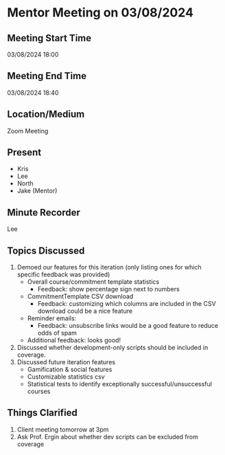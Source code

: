 # Mentor Meeting on 03/08/2024
## Meeting Start Time
03/08/2024 18:00

## Meeting End Time
03/08/2024 18:40

## Location/Medium
Zoom Meeting

## Present
- Kris
- Lee
- North
- Jake (Mentor)

## Minute Recorder
Lee

## Topics Discussed
1. Demoed our features for this iteration (only listing ones for which specific feedback was provided)
    - Overall course/commitment template statistics
        - Feedback: show percentage sign next to numbers
    - CommitmentTemplate CSV download
        - Feedback: customizing which columns are included in the CSV download could be a nice feature
    - Reminder emails:
        - Feedback: unsubscribe links would be a good feature to reduce odds of spam
    - Additional feedback: looks good!
2. Discussed whether development-only scripts should be included in coverage.
3. Discussed future iteration features
    - Gamification & social features
    - Customizable statistics csv
    - Statistical tests to identify exceptionally successful/unsuccessful courses

## Things Clarified

1. Client meeting tomorrow at 3pm
2. Ask Prof. Ergin about whether dev scripts can be excluded from coverage
